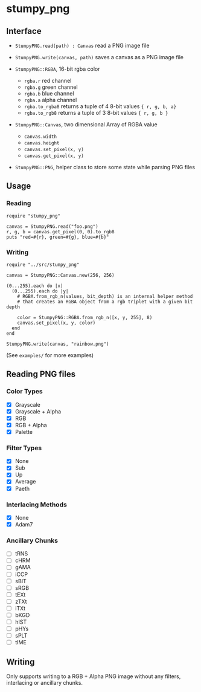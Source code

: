 # stumpy_png

## Interface

* `StumpyPNG.read(path) : Canvas` read a PNG image file
* `StumpyPNG.write(canvas, path)` saves a canvas as a PNG image file

* `StumpyPNG::RGBA`, 16-bit rgba color
  * `rgba.r` red channel
  * `rgba.g` green channel
  * `rgba.b` blue channel
  * `rgba.a` alpha channel
  * `rgba.to_rgba8` returns a tuple of 4 8-bit values `{ r, g, b, a}`
  * `rgba.to_rgb8` returns a tuple of 3 8-bit values  `{ r, g, b }`

* `StumpyPNG::Canvas`, two dimensional Array of RGBA value
  * `canvas.width`
  * `canvas.height`
  * `canvas.set_pixel(x, y)`
  * `canvas.get_pixel(x, y)`

* `StumpyPNG::PNG`, helper class to store some state while parsing PNG files

## Usage

### Reading

``` crystal
require "stumpy_png"

canvas = StumpyPNG.read("foo.png")
r, g, b = canvas.get_pixel(0, 0).to_rgb8
puts "red=#{r}, green=#{g}, blue=#{b}"
```

### Writing

``` crystal
require "../src/stumpy_png"

canvas = StumpyPNG::Canvas.new(256, 256)

(0...255).each do |x|
  (0...255).each do |y|
    # RGBA.from_rgb_n(values, bit_depth) is an internal helper method
    # that creates an RGBA object from a rgb triplet with a given bit depth

    color = StumpyPNG::RGBA.from_rgb_n([x, y, 255], 8)
    canvas.set_pixel(x, y, color)
  end
end

StumpyPNG.write(canvas, "rainbow.png")
```

(See `examples/` for more examples)

## Reading PNG files

### Color Types

- [x] Grayscale
- [x] Grayscale + Alpha
- [x] RGB
- [x] RGB + Alpha
- [x] Palette

### Filter Types

- [x] None
- [x] Sub
- [x] Up
- [x] Average
- [x] Paeth

### Interlacing Methods

- [x] None
- [x] Adam7

### Ancillary Chunks

- [ ] tRNS
- [ ] cHRM
- [ ] gAMA
- [ ] iCCP
- [ ] sBIT
- [ ] sRGB
- [ ] tEXt
- [ ] zTXt
- [ ] iTXt
- [ ] bKGD
- [ ] hIST
- [ ] pHYs
- [ ] sPLT
- [ ] tIME

## Writing

Only supports writing to a RGB + Alpha PNG image
without any filters, interlacing or ancillary chunks.
